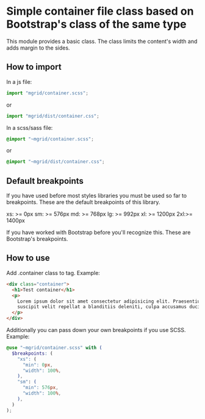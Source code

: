 # Simple container file class based on Bootstrap's class of the same type

This module provides a basic class. The class limits the content's width and adds margin to the sides.

## How to import

In a js file:

```js
import "mgrid/container.scss";
```

or

```js
import "mgrid/dist/container.css";
```

In a scss/sass file:

```scss
@import "~mgrid/container.scss";
```

or

```scss
@import "~mgrid/dist/container.css";
```

## Default breakpoints

If you have used before most styles libraries you must be used so far to breakpoints. These are the default breakpoints of this library.

xs: >= 0px
sm: >= 576px
md: >= 768px
lg: >= 992px
xl: >= 1200px
2xl:>= 1400px

If you have worked with Bootstrap before you'll recognize this. These are Bootstrap's breakpoints.

## How to use

Add .container class to tag. Example:

```html
<div class="container">
  <h1>Test container</h1>
  <p>
    Lorem ipsum dolor sit amet consectetur adipisicing elit. Praesentium
    suscipit velit repellat a blanditiis deleniti, culpa accusamus ducimus at.
  </p>
</div>
```

Additionally you can pass down your own breakpoints if you use SCSS. Example:

```scss
@use "~mgrid/container.scss" with (
  $breakpoints: (
    "xs": (
      "min": 0px,
      "width": 100%,
    ),
    "sm": (
      "min": 576px,
      "width": 100%,
    ),
  )
);
```
